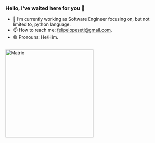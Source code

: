### Hello, I've waited here for you 🎤

- 🔭 I’m currently working as Software Engineer focusing on, but not limited to, python language.
- 📫 How to reach me: felipelopeseti@gmail.com.
- 😄 Pronouns: He/Him.
  
<!---
- 🌱 I’m currently learning Python, Flask, Fastapi, Docker, Airflow, MongoDB & Postgres.
 --->
<!--- <div align="center">
  <a href="https://github.com/ofelipelopes">
  <img height="180em" src="https://github-readme-stats.vercel.app/api?username=ofelipelopes&show_icons=true&theme=codeSTACKr&include_all_commits=true&count_private=true"/>
  <img height="180em" src="https://github-readme-stats.vercel.app/api/top-langs/?username=ofelipelopes&layout=compact&langs_count=7&theme=codeSTACKr"/>
</div>
 --->
 <div style="display: inline_block"><br>
   <img align="center" alt="Matrix" height="280" widght="760" src="https://media.tenor.com/Cv67KSDwSucAAAAC/white-rabbit-matrix.gif">
   <!---<img align="left" alt="Pizza" height="280" widght="280"src="https://media.discordapp.net/attachments/761699564453363716/953779980649783306/7cJ2.gif">
   <img align="right" alt="Dev-Dog" src="https://images-ext-1.discordapp.net/external/cU9cbv2uPuNmaEgJC3fVQdSVJ6MdHvCdnYhX5loVqDU/https/i.gifer.com/2IS5.gif">--->
 </div>
   
   

